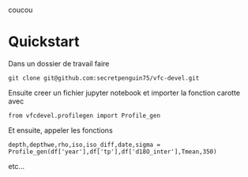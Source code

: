 coucou

# Quickstart
Dans un dossier de travail faire

```
git clone git@github.com:secretpenguin75/vfc-devel.git
```

Ensuite creer un fichier jupyter notebook et importer la fonction carotte avec

```
from vfcdevel.profilegen import Profile_gen
```

Et ensuite, appeler les fonctions

```
depth,depthwe,rho,iso,iso_diff,date,sigma = Profile_gen(df['year'],df['tp'],df['d18O_inter'],Tmean,350)

```
etc...

